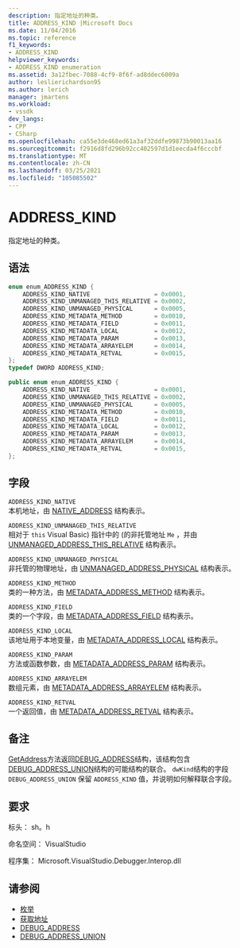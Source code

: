 ```yaml
---
description: 指定地址的种类。
title: ADDRESS_KIND |Microsoft Docs
ms.date: 11/04/2016
ms.topic: reference
f1_keywords:
- ADDRESS_KIND
helpviewer_keywords:
- ADDRESS_KIND enumeration
ms.assetid: 3a12fbec-7088-4cf9-8f6f-ad8ddec6009a
author: leslierichardson95
ms.author: lerich
manager: jmartens
ms.workload:
- vssdk
dev_langs:
- CPP
- CSharp
ms.openlocfilehash: ca55e3de468ed61a3af32ddfe99873b90013aa16
ms.sourcegitcommit: f2916d8fd296b92cc402597d1d1eecda4f6cccbf
ms.translationtype: MT
ms.contentlocale: zh-CN
ms.lasthandoff: 03/25/2021
ms.locfileid: "105085502"
---
```

# <a name="address_kind"></a>ADDRESS_KIND
指定地址的种类。

## <a name="syntax"></a>语法

```cpp
enum enum_ADDRESS_KIND {
    ADDRESS_KIND_NATIVE                  = 0x0001,
    ADDRESS_KIND_UNMANAGED_THIS_RELATIVE = 0x0002,
    ADDRESS_KIND_UNMANAGED_PHYSICAL      = 0x0005,
    ADDRESS_KIND_METADATA_METHOD         = 0x0010,
    ADDRESS_KIND_METADATA_FIELD          = 0x0011,
    ADDRESS_KIND_METADATA_LOCAL          = 0x0012,
    ADDRESS_KIND_METADATA_PARAM          = 0x0013,
    ADDRESS_KIND_METADATA_ARRAYELEM      = 0x0014,
    ADDRESS_KIND_METADATA_RETVAL         = 0x0015,
};
typedef DWORD ADDRESS_KIND;
```

```csharp
public enum enum_ADDRESS_KIND {
    ADDRESS_KIND_NATIVE                  = 0x0001,
    ADDRESS_KIND_UNMANAGED_THIS_RELATIVE = 0x0002,
    ADDRESS_KIND_UNMANAGED_PHYSICAL      = 0x0005,
    ADDRESS_KIND_METADATA_METHOD         = 0x0010,
    ADDRESS_KIND_METADATA_FIELD          = 0x0011,
    ADDRESS_KIND_METADATA_LOCAL          = 0x0012,
    ADDRESS_KIND_METADATA_PARAM          = 0x0013,
    ADDRESS_KIND_METADATA_ARRAYELEM      = 0x0014,
    ADDRESS_KIND_METADATA_RETVAL         = 0x0015,
};
```

## <a name="fields"></a>字段
`ADDRESS_KIND_NATIVE`\
本机地址，由 [NATIVE_ADDRESS](../../../extensibility/debugger/reference/native-address.md) 结构表示。

`ADDRESS_KIND_UNMANAGED_THIS_RELATIVE`\
相对于 `this` Visual Basic) 指针中的 (的非托管地址 `Me` ，并由 [UNMANAGED_ADDRESS_THIS_RELATIVE](../../../extensibility/debugger/reference/unmanaged-address-this-relative.md) 结构表示。

`ADDRESS_KIND_UNMANAGED_PHYSICAL`\
非托管的物理地址，由 [UNMANAGED_ADDRESS_PHYSICAL](../../../extensibility/debugger/reference/unmanaged-address-physical.md) 结构表示。

`ADDRESS_KIND_METHOD`\
类的一种方法，由 [METADATA_ADDRESS_METHOD](../../../extensibility/debugger/reference/metadata-address-method.md) 结构表示。

`ADDRESS_KIND_FIELD`\
类的一个字段，由 [METADATA_ADDRESS_FIELD](../../../extensibility/debugger/reference/metadata-address-field.md) 结构表示。

`ADDRESS_KIND_LOCAL`\
该地址用于本地变量，由 [METADATA_ADDRESS_LOCAL](../../../extensibility/debugger/reference/metadata-address-local.md) 结构表示。

`ADDRESS_KIND_PARAM`\
方法或函数参数，由 [METADATA_ADDRESS_PARAM](../../../extensibility/debugger/reference/metadata-address-param.md) 结构表示。

`ADDRESS_KIND_ARRAYELEM`\
数组元素，由 [METADATA_ADDRESS_ARRAYELEM](../../../extensibility/debugger/reference/metadata-address-arrayelem.md) 结构表示。

`ADDRESS_KIND_RETVAL`\
一个返回值，由 [METADATA_ADDRESS_RETVAL](../../../extensibility/debugger/reference/metadata-address-retval.md) 结构表示。

## <a name="remarks"></a>备注
[GetAddress](../../../extensibility/debugger/reference/idebugaddress-getaddress.md)方法返回[DEBUG_ADDRESS](../../../extensibility/debugger/reference/debug-address.md)结构，该结构包含[DEBUG_ADDRESS_UNION](../../../extensibility/debugger/reference/debug-address-union.md)结构的可能结构的联合。 `dwKind`结构的字段 `DEBUG_ADDRESS_UNION` 保留 `ADDRESS_KIND` 值，并说明如何解释联合字段。

## <a name="requirements"></a>要求
标头： sh。h

命名空间： VisualStudio

程序集： Microsoft.VisualStudio.Debugger.Interop.dll

## <a name="see-also"></a>请参阅
- [枚举](../../../extensibility/debugger/reference/enumerations-visual-studio-debugging.md)
- [获取地址](../../../extensibility/debugger/reference/idebugaddress-getaddress.md)
- [DEBUG_ADDRESS](../../../extensibility/debugger/reference/debug-address.md)
- [DEBUG_ADDRESS_UNION](../../../extensibility/debugger/reference/debug-address-union.md)
